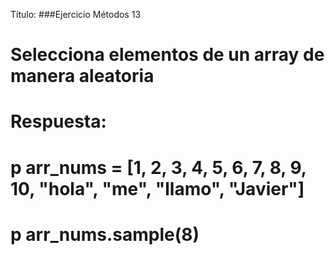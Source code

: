 Título:
###Ejercicio Métodos 13

# Selecciona elementos de un array de manera aleatoria

# Respuesta:
# p arr_nums = [1, 2, 3, 4, 5, 6, 7, 8, 9, 10, "hola", "me", "llamo", "Javier"]
# p arr_nums.sample(8)
